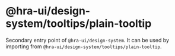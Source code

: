 # @hra-ui/design-system/tooltips/plain-tooltip

Secondary entry point of `@hra-ui/design-system`. It can be used by importing from `@hra-ui/design-system/tooltips/plain-tooltip`.
